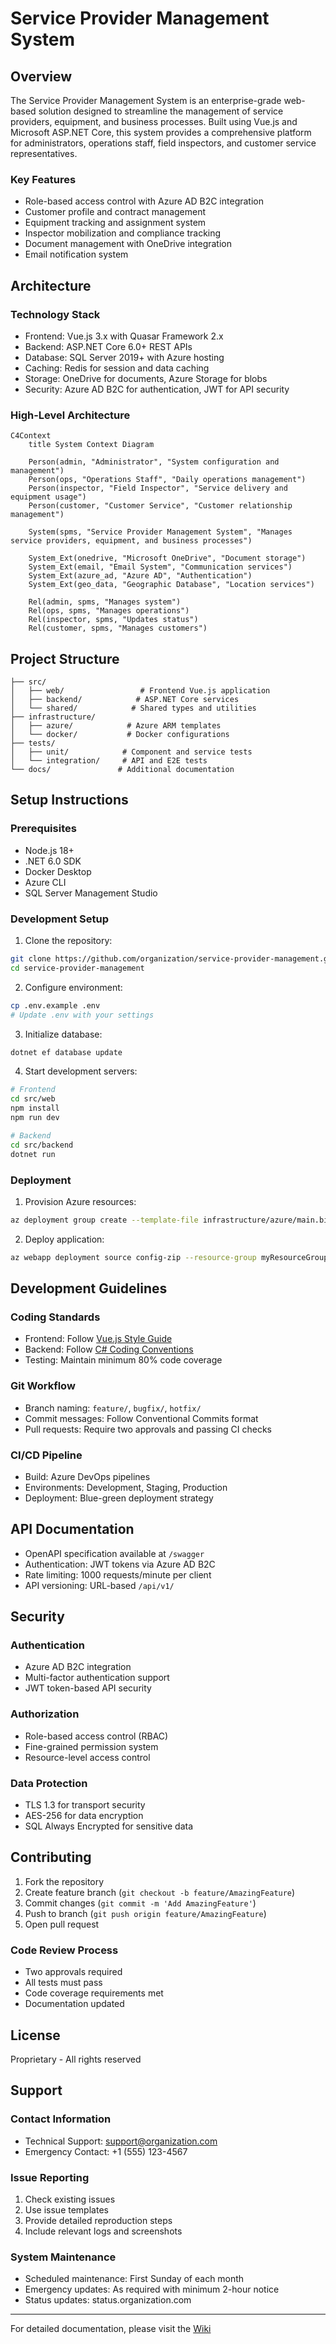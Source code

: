 # Service Provider Management System

## Overview

The Service Provider Management System is an enterprise-grade web-based solution designed to streamline the management of service providers, equipment, and business processes. Built using Vue.js and Microsoft ASP.NET Core, this system provides a comprehensive platform for administrators, operations staff, field inspectors, and customer service representatives.

### Key Features
- Role-based access control with Azure AD B2C integration
- Customer profile and contract management
- Equipment tracking and assignment system
- Inspector mobilization and compliance tracking
- Document management with OneDrive integration
- Email notification system

## Architecture

### Technology Stack
- Frontend: Vue.js 3.x with Quasar Framework 2.x
- Backend: ASP.NET Core 6.0+ REST APIs
- Database: SQL Server 2019+ with Azure hosting
- Caching: Redis for session and data caching
- Storage: OneDrive for documents, Azure Storage for blobs
- Security: Azure AD B2C for authentication, JWT for API security

### High-Level Architecture
```mermaid
C4Context
    title System Context Diagram

    Person(admin, "Administrator", "System configuration and management")
    Person(ops, "Operations Staff", "Daily operations management")
    Person(inspector, "Field Inspector", "Service delivery and equipment usage")
    Person(customer, "Customer Service", "Customer relationship management")

    System(spms, "Service Provider Management System", "Manages service providers, equipment, and business processes")

    System_Ext(onedrive, "Microsoft OneDrive", "Document storage")
    System_Ext(email, "Email System", "Communication services")
    System_Ext(azure_ad, "Azure AD", "Authentication")
    System_Ext(geo_data, "Geographic Database", "Location services")

    Rel(admin, spms, "Manages system")
    Rel(ops, spms, "Manages operations")
    Rel(inspector, spms, "Updates status")
    Rel(customer, spms, "Manages customers")
```

## Project Structure

```
├── src/
│   ├── web/                 # Frontend Vue.js application
│   ├── backend/            # ASP.NET Core services
│   └── shared/            # Shared types and utilities
├── infrastructure/
│   ├── azure/            # Azure ARM templates
│   └── docker/           # Docker configurations
├── tests/
│   ├── unit/            # Component and service tests
│   └── integration/     # API and E2E tests
└── docs/               # Additional documentation
```

## Setup Instructions

### Prerequisites
- Node.js 18+
- .NET 6.0 SDK
- Docker Desktop
- Azure CLI
- SQL Server Management Studio

### Development Setup

1. Clone the repository:
```bash
git clone https://github.com/organization/service-provider-management.git
cd service-provider-management
```

2. Configure environment:
```bash
cp .env.example .env
# Update .env with your settings
```

3. Initialize database:
```bash
dotnet ef database update
```

4. Start development servers:
```bash
# Frontend
cd src/web
npm install
npm run dev

# Backend
cd src/backend
dotnet run
```

### Deployment

1. Provision Azure resources:
```bash
az deployment group create --template-file infrastructure/azure/main.bicep
```

2. Deploy application:
```bash
az webapp deployment source config-zip --resource-group myResourceGroup --name myApp --src dist.zip
```

## Development Guidelines

### Coding Standards
- Frontend: Follow [Vue.js Style Guide](https://vuejs.org/style-guide/)
- Backend: Follow [C# Coding Conventions](https://docs.microsoft.com/en-us/dotnet/csharp/fundamentals/coding-style/coding-conventions)
- Testing: Maintain minimum 80% code coverage

### Git Workflow
- Branch naming: `feature/`, `bugfix/`, `hotfix/`
- Commit messages: Follow Conventional Commits format
- Pull requests: Require two approvals and passing CI checks

### CI/CD Pipeline
- Build: Azure DevOps pipelines
- Environments: Development, Staging, Production
- Deployment: Blue-green deployment strategy

## API Documentation

- OpenAPI specification available at `/swagger`
- Authentication: JWT tokens via Azure AD B2C
- Rate limiting: 1000 requests/minute per client
- API versioning: URL-based `/api/v1/`

## Security

### Authentication
- Azure AD B2C integration
- Multi-factor authentication support
- JWT token-based API security

### Authorization
- Role-based access control (RBAC)
- Fine-grained permission system
- Resource-level access control

### Data Protection
- TLS 1.3 for transport security
- AES-256 for data encryption
- SQL Always Encrypted for sensitive data

## Contributing

1. Fork the repository
2. Create feature branch (`git checkout -b feature/AmazingFeature`)
3. Commit changes (`git commit -m 'Add AmazingFeature'`)
4. Push to branch (`git push origin feature/AmazingFeature`)
5. Open pull request

### Code Review Process
- Two approvals required
- All tests must pass
- Code coverage requirements met
- Documentation updated

## License

Proprietary - All rights reserved

## Support

### Contact Information
- Technical Support: support@organization.com
- Emergency Contact: +1 (555) 123-4567

### Issue Reporting
1. Check existing issues
2. Use issue templates
3. Provide detailed reproduction steps
4. Include relevant logs and screenshots

### System Maintenance
- Scheduled maintenance: First Sunday of each month
- Emergency updates: As required with minimum 2-hour notice
- Status updates: status.organization.com

---

For detailed documentation, please visit the [Wiki](https://github.com/organization/service-provider-management/wiki)